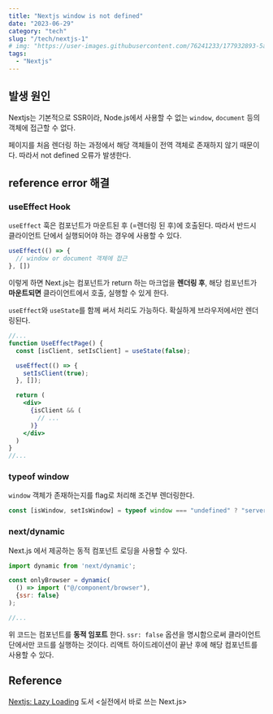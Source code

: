 ```yaml
---
title: "Nextjs window is not defined"
date: "2023-06-29"
category: "tech"
slug: "/tech/nextjs-1"
# img: "https://user-images.githubusercontent.com/76241233/177932893-5a504b26-12e4-4ade-b1ce-1951d072ba82.jpg"
tags:
  - "Nextjs"
---
```


## 발생 원인

Nextjs는 기본적으로 SSR이라, Node.js에서 사용할 수 없는 `window`, `document` 등의 객체에 접근할 수 없다.

페이지를 처음 렌더링 하는 과정에서 해당 객체들이 전역 객체로 존재하지 않기 때문이다. 따라서 not defined 오류가 발생한다.


## reference error 해결

### useEffect Hook

`useEffect` 훅은 컴포넌트가 마운트된 후 (=렌더링 된 후)에 호출된다. 따라서 반드시 클라이언트 단에서 실행되어야 하는 경우에 사용할 수 있다.

```jsx
useEffect(() => {
  // window or document 객체에 접근
}, [])
```

이렇게 하면 Next.js는 컴포넌트가 return 하는 마크업을 **렌더링 후**, 해당 컴포넌트가 **마운트되면** 클라이언트에서 호출, 실행할 수 있게 한다.

`useEffect`와 `useState`를 함께 써서 처리도 가능하다. 확실하게 브라우저에서만 렌더링된다.

```jsx
//...
function UseEffectPage() {
  const [isClient, setIsClient] = useState(false);

  useEffect(() => {
    setIsClient(true);
  }, []);

  return (
    <div>
      {isClient && (
        // ...
      )}
    </div>
  )
}
//...
```

### typeof window

`window` 객체가 존재하는지를 flag로 처리해 조건부 렌더링한다.

```jsx
const [isWindow, setIsWindow] = typeof window === "undefined" ? "server" : "client";
```

### next/dynamic

Next.js 에서 제공하는 동적 컴포넌트 로딩을 사용할 수 있다.


```jsx
import dynamic from 'next/dynamic';

const onlyBrowser = dynamic(
  () => import ("@/component/browser"),
  {ssr: false}
);

//...
```

위 코드는 컴포넌트를 **동적 임포트** 한다. `ssr: false` 옵션을 명시함으로써 클라이언트단에서만 코드를 실행하는 것이다.
리액트 하이드레이션이 끝난 후에 해당 컴포넌트를 사용할 수 있다.


## Reference
[Nextjs: Lazy Loading](https://nextjs.org/docs/pages/building-your-application/optimizing/lazy-loading)
도서 &lt;실전에서 바로 쓰는 Next.js&gt;